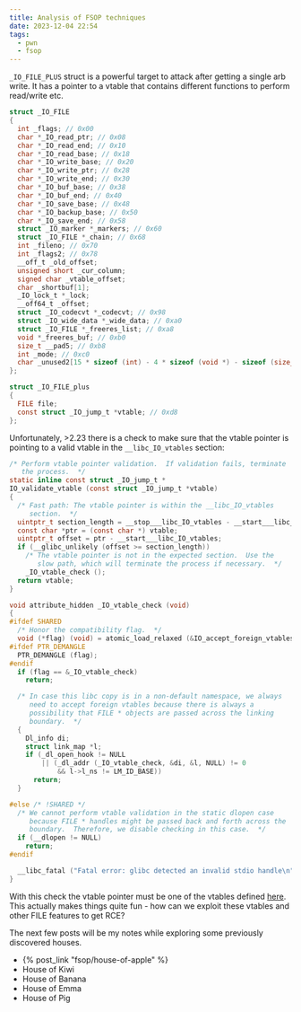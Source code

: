 ```yaml
---
title: Analysis of FSOP techniques
date: 2023-12-04 22:54
tags:
  - pwn
  - fsop
---
```


`_IO_FILE_PLUS` struct is a powerful target to attack after getting a single
arb write. It has a pointer to a vtable that contains different functions to
perform read/write etc.

```c
struct _IO_FILE
{
  int _flags; // 0x00
  char *_IO_read_ptr; // 0x08
  char *_IO_read_end; // 0x10
  char *_IO_read_base; // 0x18
  char *_IO_write_base;	// 0x20
  char *_IO_write_ptr; // 0x28
  char *_IO_write_end; // 0x30
  char *_IO_buf_base; // 0x38
  char *_IO_buf_end; // 0x40
  char *_IO_save_base; // 0x48
  char *_IO_backup_base; // 0x50
  char *_IO_save_end; // 0x58
  struct _IO_marker *_markers; // 0x60
  struct _IO_FILE *_chain; // 0x68
  int _fileno; // 0x70
  int _flags2; // 0x78
  __off_t _old_offset;
  unsigned short _cur_column;
  signed char _vtable_offset;
  char _shortbuf[1];
  _IO_lock_t *_lock;
  __off64_t _offset;
  struct _IO_codecvt *_codecvt; // 0x98
  struct _IO_wide_data *_wide_data; // 0xa0
  struct _IO_FILE *_freeres_list; // 0xa8
  void *_freeres_buf; // 0xb0
  size_t __pad5; // 0xb8
  int _mode; // 0xc0
  char _unused2[15 * sizeof (int) - 4 * sizeof (void *) - sizeof (size_t)];
};

struct _IO_FILE_plus
{
  FILE file;
  const struct _IO_jump_t *vtable; // 0xd8
};
```

Unfortunately, >2.23 there is a check to make sure that the vtable pointer is
pointing to a valid vtable in the `__libc_IO_vtables` section:

```c
/* Perform vtable pointer validation.  If validation fails, terminate
   the process.  */
static inline const struct _IO_jump_t *
IO_validate_vtable (const struct _IO_jump_t *vtable)
{
  /* Fast path: The vtable pointer is within the __libc_IO_vtables
     section.  */
  uintptr_t section_length = __stop___libc_IO_vtables - __start___libc_IO_vtables;
  const char *ptr = (const char *) vtable;
  uintptr_t offset = ptr - __start___libc_IO_vtables;
  if (__glibc_unlikely (offset >= section_length))
    /* The vtable pointer is not in the expected section.  Use the
       slow path, which will terminate the process if necessary.  */
    _IO_vtable_check ();
  return vtable;
}

void attribute_hidden _IO_vtable_check (void)
{
#ifdef SHARED
  /* Honor the compatibility flag.  */
  void (*flag) (void) = atomic_load_relaxed (&IO_accept_foreign_vtables);
#ifdef PTR_DEMANGLE
  PTR_DEMANGLE (flag);
#endif
  if (flag == &_IO_vtable_check)
    return;

  /* In case this libc copy is in a non-default namespace, we always
     need to accept foreign vtables because there is always a
     possibility that FILE * objects are passed across the linking
     boundary.  */
  {
    Dl_info di;
    struct link_map *l;
    if (_dl_open_hook != NULL
        || (_dl_addr (_IO_vtable_check, &di, &l, NULL) != 0
            && l->l_ns != LM_ID_BASE))
      return;
  }

#else /* !SHARED */
  /* We cannot perform vtable validation in the static dlopen case
     because FILE * handles might be passed back and forth across the
     boundary.  Therefore, we disable checking in this case.  */
  if (__dlopen != NULL)
    return;
#endif

  __libc_fatal ("Fatal error: glibc detected an invalid stdio handle\n");
}
```

With this check the vtable pointer must be one of the vtables defined
[here](https://elixir.bootlin.com/glibc/glibc-2.38/source/libio/vtables.c).
This actually makes things quite fun - how can we exploit these vtables and
other FILE features to get RCE?

The next few posts will be my notes while exploring some previously discovered houses.

- {% post_link "fsop/house-of-apple" %}
- House of Kiwi
- House of Banana
- House of Emma
- House of Pig
